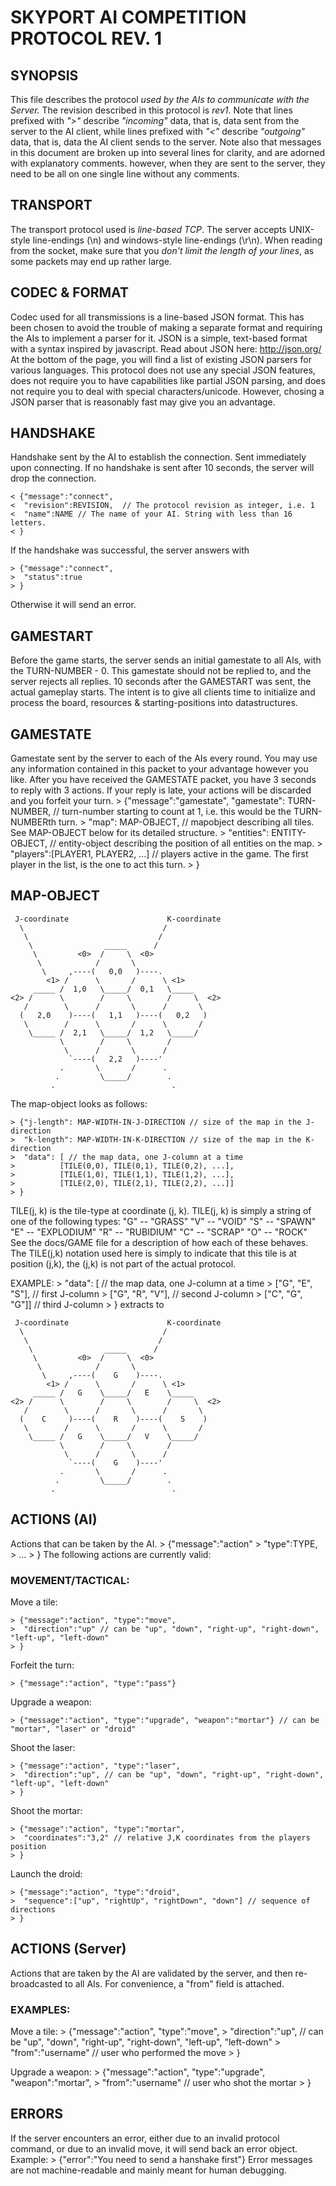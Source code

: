 SKYPORT AI COMPETITION PROTOCOL REV. 1
======================================

SYNOPSIS
--------
This file describes the protocol _used by the AIs to communicate with the
Server._ The revision described in this protocol is _rev1_.
Note that lines prefixed with _">"_ describe _"incoming"_ data, that is, data
sent from the server to the AI client, while lines prefixed with _"<"_
describe _"outgoing"_ data, that is, data the AI client sends to the server.
Note also that messages in this document are broken up into several lines
for clarity, and are adorned with explanatory comments. however, when they
are sent to the server, they need to be all on one single line without any
comments.

TRANSPORT
--------
The transport protocol used is _line-based TCP_. The server accepts UNIX-style
line-endings (\n) and windows-style line-endings (\r\n).
When reading from the socket, make sure that you _don't limit the length of
your lines_, as some packets may end up rather large.

CODEC & FORMAT
--------------
Codec used for all transmissions is a line-based JSON format. This has been
chosen to avoid the trouble of making a separate format and requiring the
AIs to implement a parser for it. JSON is a simple, text-based format with
a syntax inspired by javascript.
Read about JSON here: http://json.org/
At the bottom of the page, you will find a list of existing JSON parsers for
various languages. This protocol does not use any special JSON features, does
not require you to have capabilities like partial JSON parsing, and does not
require you to deal with special characters/unicode. However, chosing a JSON
parser that is reasonably fast may give you an advantage.

HANDSHAKE
---------
Handshake sent by the AI to establish the connection.
Sent immediately upon connecting. If no handshake is sent after 10 seconds,
the server will drop the connection.

    < {"message":"connect",
    <  "revision":REVISION,  // The protocol revision as integer, i.e. 1
    <  "name":NAME // The name of your AI. String with less than 16 letters.
    < }
    
If the handshake was successful, the server answers with
    
    > {"message":"connect",
    >  "status":true
    > }
    
Otherwise it will send an error.



GAMESTART
---------
Before the game starts, the server sends an initial gamestate to all AIs, with
the TURN-NUMBER - 0. This gamestate should not be replied to, and the server
rejects all replies. 10 seconds after the GAMESTART was sent, the actual
gameplay starts. The intent is to give all clients time to initialize and process
the board, resources & starting-positions into datastructures.

GAMESTATE
---------
Gamestate sent by the server to each of the AIs every round. You may use
any information contained in this packet to your advantage however you like.
After you have received the GAMESTATE packet, you have 3 seconds to reply
with 3 actions. If your reply is late, your actions will be discarded and
you forfeit your turn.
    > {"message":"gamestate",
    "gamestate": TURN-NUMBER,
    // turn-number starting to count at 1, i.e. this would be the TURN-NUMBERth turn.
    >  "map": MAP-OBJECT,
    // mapobject describing all tiles. See MAP-OBJECT below for its detailed structure.
    >  "entities": ENTITY-OBJECT,
    // entity-object describing the position of all entities on the map.
    >  "players":[PLAYER1, PLAYER2, ...]
    // players active in the game. The first player in the list, is the one to act this turn.
    > }

MAP-OBJECT
----------
     J-coordinate                      K-coordinate
      \                               /
       \                             /
        \                _____      /
         \         <0>  /     \  <0>
          \            /       \
           \     ,----(   0,0   )----.
            <1> /      \       /      \ <1>
         _____ /  1,0   \_____/  0,1   \_____
    <2> /      \        /     \        /     \  <2>
       /        \      /       \      /       \
      (   2,0    )----(   1,1   )----(   0,2   )
       \        /      \       /      \       /
        \_____ /  2,1   \_____/  1,2   \_____/
               \        /     \        /
                \      /       \      /
                 `----(   2,2   )----'
               .       \       /      .
              .         \_____/        .
             .                          .

The map-object looks as follows:
	     
	
    > {"j-length": MAP-WIDTH-IN-J-DIRECTION // size of the map in the J-direction
    >  "k-length": MAP-WIDTH-IN-K-DIRECTION // size of the map in the K-direction
    >  "data": [ // the map data, one J-column at a time
    >          [TILE(0,0), TILE(0,1), TILE(0,2), ...],
    >          [TILE(1,0), TILE(1,1), TILE(1,2), ...],
    >          [TILE(2,0), TILE(2,1), TILE(2,2), ...]]
    > }
TILE(j, k) is the tile-type at coordinate (j, k).
TILE(j, k) is simply a string of one of the following types:
    "G" -- "GRASS"
    "V" -- "VOID"
    "S" -- "SPAWN"
    "E" -- "EXPLODIUM"
    "R" -- "RUBIDIUM"
    "C" -- "SCRAP"
    "O" -- "ROCK"
See the docs/GAME file for a description of how each of these behaves.
The TILE(j,k) notation used here is simply to indicate that this tile
is at position (j,k), the (j,k) is not part of the actual protocol.
    
EXAMPLE:
    >  "data": [                // the map data, one J-column at a time
    >          ["G", "E", "S"], // first J-column
    >          ["G", "R", "V"], // second J-column
    >          ["C", "G", "G"]] // third J-column
    > }
extracts to

     J-coordinate                      K-coordinate
      \                               /
       \                             /
        \                _____      /
         \         <0>  /     \  <0>
          \            /       \
           \     ,----(    G    )----.
            <1> /      \       /      \ <1>
         _____ /   G    \_____/   E    \_____
    <2> /      \        /     \        /     \  <2>
       /        \      /       \      /       \
      (    C     )----(    R    )----(    S    )
       \        /      \       /      \       /
        \_____ /   G    \_____/   V    \_____/
               \        /     \        /
                \      /       \      /
                 `----(    G    )----'
               .       \       /      .
              .         \_____/        .
             .                          .
    
	
	
ACTIONS (AI)
-----------
Actions that can be taken by the AI.
    > {"message":"action"
    >  "type":TYPE,
    >  ...
    > }
    The following actions are currently valid:

### MOVEMENT/TACTICAL:
    
Move a tile:

    > {"message":"action", "type":"move",
    >  "direction":"up" // can be "up", "down", "right-up", "right-down", "left-up", "left-down"
    > }

Forfeit the turn:

    > {"message":"action", "type":"pass"}

Upgrade a weapon:
    
    > {"message":"action", "type":"upgrade", "weapon":"mortar"} // can be "mortar", "laser" or "droid"
    
Shoot the laser:
    
    > {"message":"action", "type":"laser",
    >  "direction":"up", // can be "up", "down", "right-up", "right-down", "left-up", "left-down"
    > }

Shoot the mortar:
    
    > {"message":"action", "type":"mortar",
    >  "coordinates":"3,2" // relative J,K coordinates from the players position
    > }

Launch the droid:
    
    > {"message":"action", "type":"droid",
    >  "sequence":["up", "rightUp", "rightDown", "down"] // sequence of directions
    > }

ACTIONS (Server)
----------------
Actions that are taken by the AI are validated by the server,
and then re-broadcasted to all AIs. For convenience, a "from" field is attached.
### EXAMPLES:
    
Move a tile:
    > {"message":"action", "type":"move",
    >  "direction":"up", // can be "up", "down", "right-up", "right-down", "left-up", "left-down"
    >  "from":"username" // user who performed the move
    > }
    
Upgrade a weapon:
    > {"message":"action", "type":"upgrade", "weapon":"mortar",
    >  "from":"username" // user who shot the mortar
    > }
        

ERRORS
------    
If the server encounters an error, either due to an invalid protocol command, or due to
an invalid move, it will send back an error object.
Example:
    > {"error":"You need to send a hanshake first"}
Error messages are not machine-readable and mainly meant for human debugging.